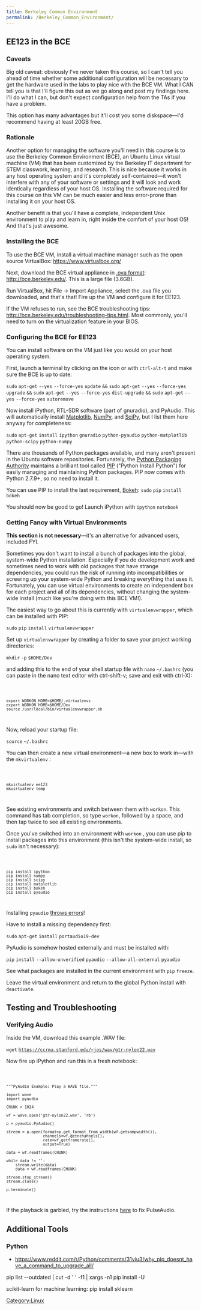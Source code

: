 ```yaml
---
title: Berkeley Common Environment
permalink: /Berkeley_Common_Environment/
---
```


EE123 in the BCE
----------------

### Caveats

Big old caveat: obviously I've never taken this course, so I can't tell you ahead of time whether some additional configuration will be necessary to get the hardware used in the labs to play nice with the BCE VM. What I CAN tell you is that I'll figure this out as we go along and post my findings here. I'll do what I can, but don't expect configuration help from the TAs if you have a problem.

This option has many advantages but it'll cost you some diskspace—I'd recommend having at least 20GB free.

### Rationale

Another option for managing the software you'll need in this course is to use the Berkeley Common Environment (BCE), an Ubuntu Linux virtual machine (VM) that has been customized by the Berkeley IT department for STEM classwork, learning, and research. This is nice because it works in any host operating system and it's completely self-contained—it won't interfere with any of your software or settings and it will look and work identically regardless of your host OS. Installing the software required for this course on this VM can be much easier and less error-prone than installing it on your host OS.

Another benefit is that you'll have a complete, independent Unix environment to play and learn in, right inside the comfort of your host OS! And that's just awesome.

### Installing the BCE

To use the BCE VM, install a virtual machine manager such as the open source VirtualBox: <https://www.virtualbox.org/>

Next, download the BCE virtual appliance in [.ova format](http://en.wikipedia.org/wiki/Open_Virtualization_Format): <http://bce.berkeley.edu/>. This is a large file (3.6GB).

Run VirtualBox, hit File → Import Appliance, select the .ova file you downloaded, and that's that! Fire up the VM and configure it for EE123.

If the VM refuses to run, see the BCE troubleshooting tips: <http://bce.berkeley.edu/troubleshooting-tips.html>. Most commonly, you'll need to turn on the virtualization feature in your BIOS.

### Configuring the BCE for EE123

You can install software on the VM just like you would on your host operating system.

First, launch a terminal by clicking on the icon or with `ctrl-alt-t` and make sure the BCE is up to date:

`sudo` `apt-get` `--yes` `--force-yes` `update` `&&` `sudo` `apt-get` `--yes` `--force-yes` `upgrade` `&&` `sudo` `apt-get` `--yes` `--force-yes` `dist-upgrade` `&&` `sudo` `apt-get` `--yes` `--force-yes` `autoremove`

Now install iPython, RTL-SDR software (part of gnuradio), and PyAudio. This will automatically install [Matplotlib](http://en.wikipedia.org/wiki/Matplotlib), [NumPy](http://en.wikipedia.org/wiki/NumPy), and [SciPy](http://en.wikipedia.org/wiki/SciPy), but I list them here anyway for completeness:

`sudo` `apt-get` `install` `ipython` `gnuradio` `python-pyaudio` `python-matplotlib` `python-scipy` `python-numpy`

There are thousands of Python packages available, and many aren't present in the Ubuntu software repositories. Fortunately, the [Python Packaging Authority](https://www.pypa.io/) maintains a brilliant tool called [PIP](https://pip.pypa.io/en/latest/) ("Python Install Python") for easily managing and maintaining Python packages. PIP now comes with Python 2.7.9+, so no need to install it.

You can use PIP to install the last requirement, [Bokeh](http://bokeh.pydata.org/en/latest/): `sudo` `pip` `install` `bokeh`

You should now be good to go! Launch iPython with `ipython` `notebook`

### Getting Fancy with Virtual Environments

**This section is not necessary**—it's an alternative for advanced users, included FYI.

Sometimes you don't want to install a bunch of packages into the global, system-wide Python installation. Especially if you do development work and sometimes need to work with old packages that have strange dependencies, you could run the risk of running into incompatibilities or screwing up your system-wide Python and breaking everything that uses it. Fortunately, you can use virtual environments to create an independent box for each project and all of its dependencies, without changing the system-wide install (much like you're doing with this BCE VM!).

The easiest way to go about this is currently with `virtualenvwrapper`, which can be installed with PIP:

`sudo` `pip` `install` `virtualenvwrapper`

Set up `virtualenvwrapper` by creating a folder to save your project working directories:

`mkdir` `-p` `$HOME/Dev`

and adding this to the end of your shell startup file with `nano` `~/.bashrc` (you can paste in the nano text editor with ctrl-shift-v; save and exit with ctrl-X):

<code>

    export WORKON_HOME=$HOME/.virtualenvs
    export WORKON_HOME=$HOME/Dev
    source /usr/local/bin/virtualenvwrapper.sh

</code>

Now, reload your startup file:

`source` `~/.bashrc`

You can then create a new virtual environment—a new box to work in—with the `mkvirtualenv` <environment-name>:

<code>

    mkvirtualenv ee123
    mkvirtualenv temp

</code>

See existing environments and switch between them with `workon`. This command has tab completion, so type `workon`, followed by a space, and then tap <tab> twice to see all existing environments.

Once you've switched into an environment with `workon` <environment-name>, you can use pip to install packages into this environment (this isn't the system-wide install, so `sudo` isn't necessary):

<code>

    pip install ipython
    pip install numpy
    pip install scipy
    pip install matplotlib
    pip install bokeh
    pip install pyaudio

</code>

Installing `pyaudio` [throws errors](http://stackoverflow.com/questions/9634478/unable-to-install-pyaudio-on-osx-lion/10290595#10290595)!

Have to install a missing dependency first:

`sudo` `apt-get` `install` `portaudio19-dev`

PyAudio is somehow hosted externally and must be installed with:

`pip` `install` `--allow-unverified` `pyaudio` `--allow-all-external` `pyaudio`

See what packages are installed in the current environment with `pip` `freeze`.

Leave the virtual environment and return to the global Python install with `deactivate`.

Testing and Troubleshooting
---------------------------

### Verifying Audio

Inside the VM, download this example .WAV file:

`wget` [`https://ccrma.stanford.edu/~jos/wav/gtr-nylon22.wav`](https://ccrma.stanford.edu/~jos/wav/gtr-nylon22.wav)

Now fire up iPython and run this in a fresh notebook:

<code>

    """PyAudio Example: Play a WAVE file."""

    import wave
    import pyaudio

    CHUNK = 1024

    wf = wave.open('gtr-nylon22.wav', 'rb')

    p = pyaudio.PyAudio()

    stream = p.open(format=p.get_format_from_width(wf.getsampwidth()),
                    channels=wf.getnchannels(),
                    rate=wf.getframerate(),
                    output=True)

    data = wf.readframes(CHUNK)

    while data != '':
        stream.write(data)
        data = wf.readframes(CHUNK)

    stream.stop_stream()
    stream.close()

    p.terminate()

</code>

If the playback is garbled, try the instructions [here](http://tux-is-gaming.blogspot.com/2014/02/fixing-alsa-lib-pcmc7843sndpcmrecover.html) to fix PulseAudio.

Additional Tools
----------------

### Python

-   <https://www.reddit.com/r/Python/comments/31viu3/why_pip_doesnt_have_a_command_to_upgrade_all/>

pip list --outdated | cut -d ' ' -f1 | xargs -n1 pip install -U

scikit-learn for machine learning: pip install sklearn

[Category:Linux](/Category:Linux "wikilink")